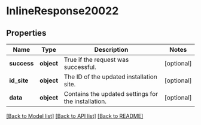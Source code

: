 # InlineResponse20022

## Properties
Name | Type | Description | Notes
------------ | ------------- | ------------- | -------------
**success** | **object** | True if the request was successful. | [optional] 
**id_site** | **object** | The ID of the updated installation site. | [optional] 
**data** | **object** | Contains the updated settings for the installation. | [optional] 

[[Back to Model list]](../README.md#documentation-for-models) [[Back to API list]](../README.md#documentation-for-api-endpoints) [[Back to README]](../README.md)

